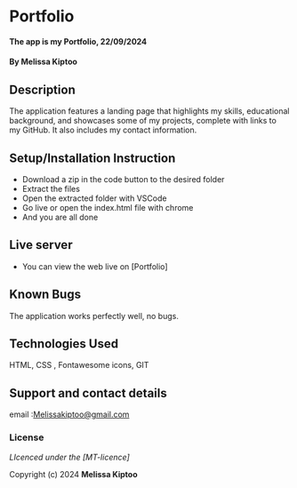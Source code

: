 # Portfolio
#### The app is my Portfolio, 22/09/2024
#### **By Melissa Kiptoo**
## Description
The application features a landing page that highlights my skills, educational background, and showcases some of my projects, complete with links to my GitHub. It also includes my contact information.

## Setup/Installation Instruction
* Download a zip in the code button to the desired folder
* Extract the files
* Open the extracted folder with VSCode
* Go live or open the index.html file with chrome
* And you are all done

## Live server
* You can view the web live on [Portfolio]

## Known Bugs
The application works perfectly well, no bugs.

## Technologies Used
HTML, CSS , Fontawesome icons, GIT

## Support and contact details
email :Melissakiptoo@gmail.com

### License
*LIcenced under the [MT-licence]*

Copyright (c) 2024 **Melissa Kiptoo**